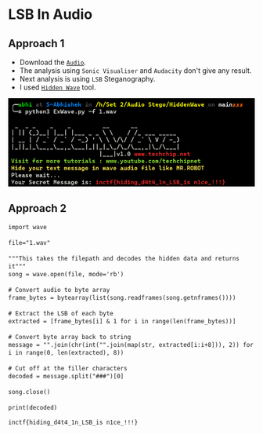 # LSB In Audio

## Approach 1

- Download the [`Audio`](https://github.com/a3X3k/RoadMap/blob/main/Set%202/Audio%20Stego/1.wav).
- The analysis using `Sonic Visualiser` and `Audacity` don't give any result.
- Next analysis is using `LSB` Steganography.
- I used [`Hidden Wave`](https://github.com/techchipnet/HiddenWave) tool.

![](https://github.com/a3X3k/RoadMap/blob/main/Set%202/Audio%20Stego/1.png?raw=true)

## Approach 2

```
import wave

file="1.wav"

"""This takes the filepath and decodes the hidden data and returns it"""
song = wave.open(file, mode='rb')

# Convert audio to byte array
frame_bytes = bytearray(list(song.readframes(song.getnframes())))

# Extract the LSB of each byte
extracted = [frame_bytes[i] & 1 for i in range(len(frame_bytes))]

# Convert byte array back to string
message = "".join(chr(int("".join(map(str, extracted[i:i+8])), 2)) for i in range(0, len(extracted), 8))

# Cut off at the filler characters
decoded = message.split("###")[0]

song.close()

print(decoded)
```

```
inctf{hiding_d4t4_1n_LSB_is n1ce_!!!}
```
